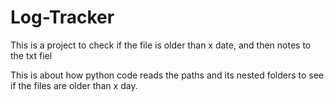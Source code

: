 # Log-Tracker
This is a project to check if the file is older than x date, and then notes to the txt fiel 

This is about how python code reads the paths and its nested folders to see if the files are older than x day. 

